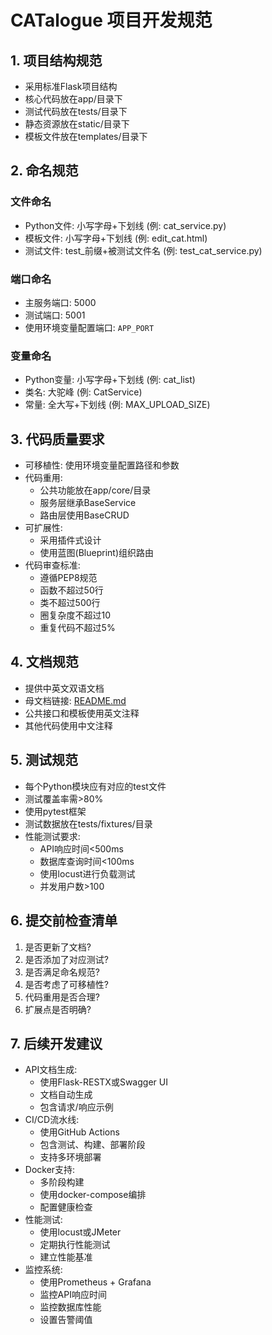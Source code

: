 # CATalogue 项目开发规范

## 1. 项目结构规范
- 采用标准Flask项目结构
- 核心代码放在app/目录下
- 测试代码放在tests/目录下
- 静态资源放在static/目录下
- 模板文件放在templates/目录下

## 2. 命名规范
### 文件命名
- Python文件: 小写字母+下划线 (例: cat_service.py)
- 模板文件: 小写字母+下划线 (例: edit_cat.html)
- 测试文件: test_前缀+被测试文件名 (例: test_cat_service.py)

### 端口命名
- 主服务端口: 5000
- 测试端口: 5001
- 使用环境变量配置端口: `APP_PORT`

### 变量命名
- Python变量: 小写字母+下划线 (例: cat_list)
- 类名: 大驼峰 (例: CatService)
- 常量: 全大写+下划线 (例: MAX_UPLOAD_SIZE)

## 3. 代码质量要求
- 可移植性: 使用环境变量配置路径和参数
- 代码重用: 
  - 公共功能放在app/core/目录
  - 服务层继承BaseService
  - 路由层使用BaseCRUD
- 可扩展性:
  - 采用插件式设计
  - 使用蓝图(Blueprint)组织路由
- 代码审查标准:
  - 遵循PEP8规范
  - 函数不超过50行
  - 类不超过500行
  - 圈复杂度不超过10
  - 重复代码不超过5%

## 4. 文档规范
- 提供中英文双语文档
- 母文档链接: [README.md](README.md)
- 公共接口和模板使用英文注释
- 其他代码使用中文注释

## 5. 测试规范
- 每个Python模块应有对应的test文件
- 测试覆盖率需>80%
- 使用pytest框架
- 测试数据放在tests/fixtures/目录
- 性能测试要求:
  - API响应时间<500ms
  - 数据库查询时间<100ms
  - 使用locust进行负载测试
  - 并发用户数>100

## 6. 提交前检查清单
1. 是否更新了文档?
2. 是否添加了对应测试?
3. 是否满足命名规范?
4. 是否考虑了可移植性?
5. 代码重用是否合理?
6. 扩展点是否明确?

## 7. 后续开发建议
- API文档生成:
  - 使用Flask-RESTX或Swagger UI
  - 文档自动生成
  - 包含请求/响应示例
- CI/CD流水线:
  - 使用GitHub Actions
  - 包含测试、构建、部署阶段
  - 支持多环境部署
- Docker支持:
  - 多阶段构建
  - 使用docker-compose编排
  - 配置健康检查
- 性能测试:
  - 使用locust或JMeter
  - 定期执行性能测试
  - 建立性能基准
- 监控系统:
  - 使用Prometheus + Grafana
  - 监控API响应时间
  - 监控数据库性能
  - 设置告警阈值
